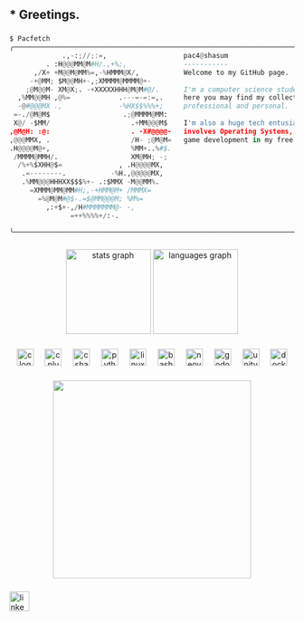 <h2 align="left">* Greetings.</h2>

###

```python
$ Pacfetch
╭──────────────────────────────────────────────────────────────────────────────────────────────── •
             .,-:;//;:=,                   pac4@shasum
         . :H@@@MM@M#H/.,+%;,              -----------
      ,/X+ +M@@M@MM%=,-%HMMM@X/,           Welcome to my GitHub page.
     -+@MM; $M@@MH+-,;XMMMM@MMMM@+-
    ;@M@@M- XM@X;. -+XXXXXHHH@M@M#@/.      I'm a computer science student at 42 Lisboa, and
  ,%MM@@MH ,@%=            .---=-=:=,.     here you may find my collection of projects, both
  -@#@@@MX .,              -%HX$$%%%+;     professional and personal.
 =-./@M@M$                  .;@MMMM@MM:
 X@/ -$MM/                    .+MM@@@M$    I'm also a huge tech entusiast, especially when it
,@M@H: :@:                    . -X#@@@@-   involves Operating Systems, and enjoy doing some
,@@@MMX, .                    /H- ;@M@M=   game development in my free time.
.H@@@@M@+,                    %MM+..%#$.
 /MMMM@MMH/.                  XM@MH; -;
  /%+%$XHH@$=              , .H@@@@MX,
   .=--------.           -%H.,@@@@@MX,
   .%MM@@@HHHXX$$$%+- .:$MMX -M@@MM%.
     =XMMM@MM@MM#H;,-+HMM@M+ /MMMX=
       =%@M@M#@$-.=$@MM@@@M; %M%=
         ,:+$+-,/H#MMMMMMM@- -,
               =++%%%%+/:-.

╰─────────────────────────────────────────────────────────────────────────────────────────────── •
```

###

<div align="center">
  <img src="https://github-readme-stats.vercel.app/api?username=Pac4games&hide_title=false&hide_rank=true&show_icons=true&include_all_commits=true&count_private=true&disable_animations=false&theme=city_lights&locale=en&hide_border=true&custom_title=Pac4's%20Stats" height="150" alt="stats graph"  />
  <img src="https://github-readme-stats.vercel.app/api/top-langs?username=Pac4games&locale=en&hide_title=false&hide=css&layout=compact&card_width=320&langs_count=5&theme=city_lights&hide_border=true" height="150" alt="languages graph"  />
</div>

###

<div align="center">
  <img src="https://skillicons.dev/icons?i=c" height="30" alt="c logo"  />
  <img width="12" />
  <img src="https://skillicons.dev/icons?i=cpp" height="30" alt="cplusplus logo"  />
  <img width="12" />
  <img src="https://skillicons.dev/icons?i=cs" height="30" alt="csharp logo"  />
  <img width="12" />
  <img src="https://skillicons.dev/icons?i=py" height="30" alt="python logo"  />
  <img width="12" />
  <img src="https://skillicons.dev/icons?i=linux" height="30" alt="linux logo"  />
  <img width="12" />
  <img src="https://skillicons.dev/icons?i=bash" height="30" alt="bash logo"  />
  <img width="12" />
  <img src="https://skillicons.dev/icons?i=neovim" height="30" alt="neovim logo"  />
  <img width="12" />
  <img src="https://skillicons.dev/icons?i=godot" height="30" alt="godot logo"  />
  <img width="12" />
  <img src="https://skillicons.dev/icons?i=unity" height="30" alt="unity logo"  />
  <img width="12" />
  <img src="https://skillicons.dev/icons?i=docker" height="30" alt="docker logo"  />
</div>

###

<div align="center">
  <img height="350" src="https://i.imgur.com/RcXc77a.gif"  />
</div>

###

<div align="left">
  <a href="https://www.linkedin.com/in/paulo-nicolau-1b38a0121/" target="_blank">
    <img src="https://img.shields.io/static/v1?message=LinkedIn&logo=linkedin&label=&color=0077B5&logoColor=white&labelColor=&style=for-the-badge" height="35" alt="linkedin logo"  />
  </a>
</div>
